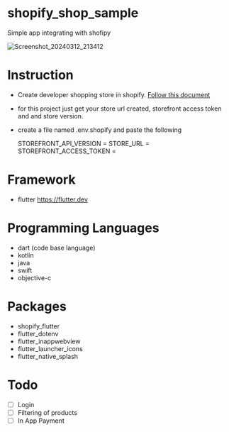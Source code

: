# shopify_shop_sample

Simple app integrating with shofipy


![Screenshot_20240312_213412](https://github.com/adriane-macer/shopify_shop_sample/assets/25916444/6e9d17ff-daf9-4b76-9cde-f48f881de51a)


# Instruction
- Create developer shopping store in shopify.
  [Follow this document](https://shopify.dev/docs/custom-storefronts/building-with-the-storefront-api/products-collections/getting-started)
- for this project just get your store url created, storefront access token and and store version.
- create a file named .env.shopify and paste the following
  
  STOREFRONT_API_VERSION = <Paste Here The Version>
  STORE_URL = <Paste Here the Store Url>
  STOREFRONT_ACCESS_TOKEN =  <Paste Her the Storefront Access Token>


# Framework
- flutter https://flutter.dev

# Programming Languages
- dart (code base language)
- kotlin
- java
- swift
- objective-c

# Packages
- shopify_flutter
- flutter_dotenv
- flutter_inappwebview
- flutter_launcher_icons
- flutter_native_splash


# Todo
- [ ] Login 
- [ ] Filtering of products
- [ ] In App Payment
